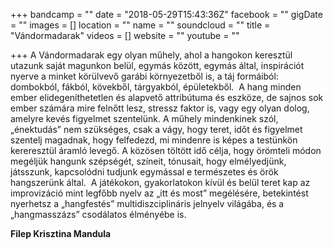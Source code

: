 +++
bandcamp = ""
date = "2018-05-29T15:43:36Z"
facebook = ""
gigDate = ""
images = []
location = ""
name = ""
soundcloud = ""
title = "Vándormadarak"
videos = []
website = ""
youtube = ""

+++
A Vándormadarak egy olyan műhely, ahol a hangokon keresztül utazunk saját magunkon belül, egymás között, egymás által, inspirációt nyerve a minket körülvevő garábi környezetből is, a táj formáiból: dombokból, fákból, kövekből, tárgyakból, épületekből.  A hang minden ember elidegeníthetetlen és alapvető attribútuma és eszköze, de sajnos sok ember számára mire felnőtt lesz, stressz faktor is, vagy egy olyan dolog, amelyre kevés figyelmet szentelünk. A műhely mindenkinek szól, „énektudás” nem szükséges, csak a vágy, hogy teret, időt és figyelmet szentelj magadnak, hogy felfedezd, mi mindenre is képes a testünkön kereresztül áramló levegő. A közösen töltött idő célja, hogy örömteli módon megéljük hangunk szépségét, színeit, tónusait, hogy elmélyedjünk, játsszunk, kapcsolódni tudjunk egymással e természetes és örök hangszerünk által.  A játékokon, gyakorlatokon kívül és belül teret kap az improvizáció mint legfőbb nyelv az „itt és most” megélésére, betekintést nyerhetsz a „hangfestés” multidiszciplináris jelnyelv világába, és a „hangmasszázs” csodálatos élményébe is.   
  
**Filep Krisztina Mandula**  